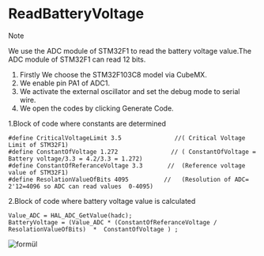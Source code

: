 # ReadBatteryVoltage
> [!NOTE]
> We use the ADC module of STM32F1 to read the battery voltage value.The ADC module of STM32F1 can read 12 bits.
>
> 1. Firstly We choose the STM32F103C8 model via CubeMX.
> 2. We enable pin PA1 of ADC1.
> 3. We activate the external oscillator and set the debug mode to serial wire.
> 4. We open the codes by clicking Generate Code.







1.Block of code where constants are determined
```
#define CriticalVoltageLimit 3.5               //( Critical Voltage Limit of STM32F1)
#define ConstantOfVoltage 1.272               // ( ConstantOfVoltage = Battery voltage/3.3 = 4.2/3.3 = 1.272)
#define ConstantOfReferanceVoltage 3.3       //  (Reference voltage value of STM32F1)
#define ResolationValueOfBits 4095          //   (Resolution of ADC= 2'12=4096 so ADC can read values ​​ 0-4095)

```
2.Block of code where battery voltage value is calculated
``` 
Value_ADC = HAL_ADC_GetValue(hadc);
BatteryVoltage = (Value_ADC * (ConstantOfReferanceVoltage / ResolationValueOfBits)  *  ConstantOfVoltage ) ;
```
![formül](https://github.com/nilsuhyt/ReadBatteryVoltage/assets/158216829/a0e4d2fe-e6e9-4a85-b184-1c96f3e65337)
